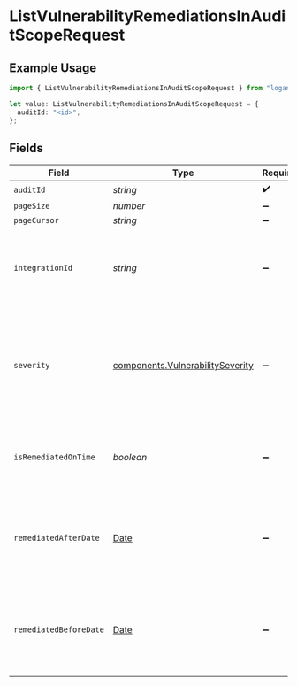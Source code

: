 # ListVulnerabilityRemediationsInAuditScopeRequest

## Example Usage

```typescript
import { ListVulnerabilityRemediationsInAuditScopeRequest } from "logan-vanta/models/operations";

let value: ListVulnerabilityRemediationsInAuditScopeRequest = {
  auditId: "<id>",
};
```

## Fields

| Field                                                                                         | Type                                                                                          | Required                                                                                      | Description                                                                                   |
| --------------------------------------------------------------------------------------------- | --------------------------------------------------------------------------------------------- | --------------------------------------------------------------------------------------------- | --------------------------------------------------------------------------------------------- |
| `auditId`                                                                                     | *string*                                                                                      | :heavy_check_mark:                                                                            | N/A                                                                                           |
| `pageSize`                                                                                    | *number*                                                                                      | :heavy_minus_sign:                                                                            | N/A                                                                                           |
| `pageCursor`                                                                                  | *string*                                                                                      | :heavy_minus_sign:                                                                            | N/A                                                                                           |
| `integrationId`                                                                               | *string*                                                                                      | :heavy_minus_sign:                                                                            | Filter vulnerability remediations based on a specific scanner integration.                    |
| `severity`                                                                                    | [components.VulnerabilitySeverity](../../models/components/vulnerabilityseverity.md)          | :heavy_minus_sign:                                                                            | Filter vulnerability remediations by severity.<br/>Possible values: CRITICAL, HIGH, MEDIUM, LOW. |
| `isRemediatedOnTime`                                                                          | *boolean*                                                                                     | :heavy_minus_sign:                                                                            | Filter vulnerability remediations by remediation status.                                      |
| `remediatedAfterDate`                                                                         | [Date](https://developer.mozilla.org/en-US/docs/Web/JavaScript/Reference/Global_Objects/Date) | :heavy_minus_sign:                                                                            | Filter vulnerability remediations that occurred after a specific timestamp.                   |
| `remediatedBeforeDate`                                                                        | [Date](https://developer.mozilla.org/en-US/docs/Web/JavaScript/Reference/Global_Objects/Date) | :heavy_minus_sign:                                                                            | Filter vulnerability remediations that occurred before a specific timestamp.                  |